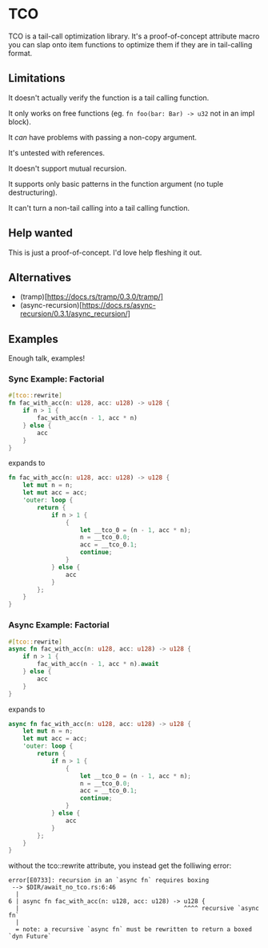 # TCO 

TCO is a tail-call optimization library. It's a proof-of-concept attribute macro you can slap onto item functions to optimize them if they are in tail-calling format.

## Limitations

It doesn't actually verify the function is a tail calling function.

It only works on free functions (eg. `fn foo(bar: Bar) -> u32` not in an impl block).

It _can_ have problems with passing a non-copy argument.

It's untested with references.

It doesn't support mutual recursion.

It supports only basic patterns in the function argument (no tuple destructuring).

It can't turn a non-tail calling into a tail calling function.

## Help wanted

This is just a proof-of-concept. I'd love help fleshing it out. 

## Alternatives

 * (tramp)[https://docs.rs/tramp/0.3.0/tramp/]
 * (async-recursion)[https://docs.rs/async-recursion/0.3.1/async_recursion/]

## Examples

Enough talk, examples!

### Sync Example: Factorial
```rust
#[tco::rewrite]
fn fac_with_acc(n: u128, acc: u128) -> u128 {
    if n > 1 {
        fac_with_acc(n - 1, acc * n)
    } else {
        acc
    }
}
```

expands to 

```rust
fn fac_with_acc(n: u128, acc: u128) -> u128 {
    let mut n = n;
    let mut acc = acc;
    'outer: loop {
        return {
            if n > 1 {
                {
                    let __tco_0 = (n - 1, acc * n);
                    n = __tco_0.0;
                    acc = __tco_0.1;
                    continue;
                }
            } else {
                acc
            }
        };
    }
}
```

### Async Example: Factorial 

```rust
#[tco::rewrite]
async fn fac_with_acc(n: u128, acc: u128) -> u128 {
    if n > 1 {
        fac_with_acc(n - 1, acc * n).await
    } else {
        acc
    }
}

``` 

expands to 

```rust
async fn fac_with_acc(n: u128, acc: u128) -> u128 {
    let mut n = n;
    let mut acc = acc;
    'outer: loop {
        return {
            if n > 1 {
                {
                    let __tco_0 = (n - 1, acc * n);
                    n = __tco_0.0;
                    acc = __tco_0.1;
                    continue;
                }
            } else {
                acc
            }
        };
    }
}
```

without the tco::rewrite attribute, you instead get the folliwing error:

```
error[E0733]: recursion in an `async fn` requires boxing
 --> $DIR/await_no_tco.rs:6:46
  |
6 | async fn fac_with_acc(n: u128, acc: u128) -> u128 {
  |                                              ^^^^ recursive `async fn`
  |
  = note: a recursive `async fn` must be rewritten to return a boxed `dyn Future`
```